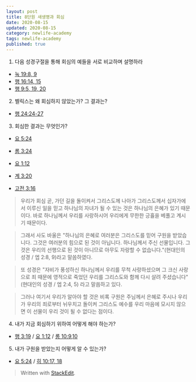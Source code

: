 ```yaml
---
layout: post  
title: 8단원 새생명과 회심
date: 2020-08-15  
updated: 2020-08-15  
category: newlife-academy  
tags: newlife-academy  
published: true
---
```

1. 다음 성경구절을 통해 회심의 예들을 서로 비교하며 설명하라
- [눅 19:8, 9](http://kcm.co.kr/bible/kor/Luk19.html)
- [행 16:14, 15](http://kcm.co.kr/bible/kor/Act16.html)
- [행 9:5, 19, 20](http://kcm.co.kr/bible/kor/Act9.html)
2. 벨릭스는 왜 회심하지 않았는가? 그 결과는?
- [행 24:24-27](http://kcm.co.kr/bible/kor/Luk24.html)
3. 회심한 결과는 무엇인가?
- [요 5:24](http://kcm.co.kr/bible/kor/Joh5.html)

- [롬 3:24](http://kcm.co.kr/bible/kor/Rom3.html)
- [요 1:12](http://kcm.co.kr/bible/kor/Joh1.html)
- [계 3:20](http://kcm.co.kr/bible/kor/Rev3.html)
- [고전 3:16](http://kcm.co.kr/bible/kor/1co3.html)

> 우리가 회심 곧, 가던 길을 돌이켜서 그리스도께 나아가 그리스도께서 십자가에서 이루신 일을 믿고 하나님의 자녀가 될 수 있는 것은 하나님의 은혜가 있기 때문이다. 바로 하나님께서 우리를 사랑하시어 우리에게 무한한 긍휼을 베풀고 계시기 때문이다.

> 그래서 사도 바울은 "하나님의 은혜로 여러분은 그리스도를 믿어 구원을 받았습니다. 그것은 여러분의 힘으로 된 것이 아닙니다. 하나님께서 주신 선물입니다. 그것은 우리의 선행으로 된 것이 아니므로 아무도 자랑할 수 없습니다."(현대인의 성경 / 엡 2:8, 9)라고 말씀하였다.

> 또 성경은 "자비가 풍성하신 하나님께서 우리를 무척 사랑하셨으며 그 크신 사랑으로 죄 때문에 영적으로 죽었던 우리를 그리스도와 함께 다시 살려 주셨습니다"(현대인의 성경 / 엡 2:4, 5) 라고 말씀하고 있다.

> 그러나 여기서 우리가 알아야 할 것은 비록 구원은 주님께서 은혜로 주시나 우리가 우리의 죄로부터 뉘우치고 돌이켜 그리스도 예수를 우리 마음에 모시지 않으면 이 선물이 우리 것이 될 수 없다는 점이다.

4. 내가 지금 회심하기 위하여 어떻게 해야 하는가?
- [행 3:19](http://kcm.co.kr/bible/kor/Act3.html) / [요 1:12](http://kcm.co.kr/bible/kor/Joh1.html) / [롬 10:9,10](http://kcm.co.kr/bible/kor/Rom10.html)

5. 내가 구원을 받았는지 어떻게 알 수 있는가?
- [요 5:24](http://kcm.co.kr/bible/kor/Joh5.html) / [히 10:17, 18](http://kcm.co.kr/bible/kor/Heb10.html)

> Written with [StackEdit](https://stackedit.io/).
<!--stackedit_data:
eyJoaXN0b3J5IjpbLTU5MzUyOTM2XX0=
-->